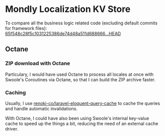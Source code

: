 # Mondly Localization KV Store

To compare all the business logic related code (excluding default commits for framework files): [65f548c28f5c1031225386de74d48a511d688666...HEAD](https://github.com/rennokki/mondly-localization-kv-store/compare/65f548c28f5c1031225386de74d48a511d688666...HEAD)

## Octane

### ZIP download with Octane

Particulary, I would have used Octane to process all locales at once with Swoole's Coroutines via Octane, so that I can build the ZIP archive faster.

### Caching

Usually, I use [renoki-co/laravel-eloquent-query-cache](https://gituhb.com/renoki-co/laravel-eloquent-query-cache) to cache the queries and handle automatic invalidations.

With Octane, I could have also been using Swoole's internal key-value cache to speed up the things a bit, reducing the need of an external cache driver.
